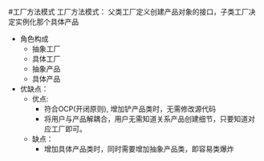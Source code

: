 #工厂方法模式
工厂方法模式： 父类工厂定义创建产品对象的接口，子类工厂决定实例化那个具体产品
- 角色构成
  - 抽象工厂
  - 具体工厂
  - 抽象产品
  - 具体产品
- 优缺点：
  - 优点:
    - 符合OCP(开闭原则), 增加铲产品类时，无需修改源代码
    - 将用户与产品解耦合，用户无需知道关系产品创建细节，只要知道对应工厂即可。
  - 缺点：
    - 增加具体产品类时，同时需要增加抽象产品类，即容易类爆炸
